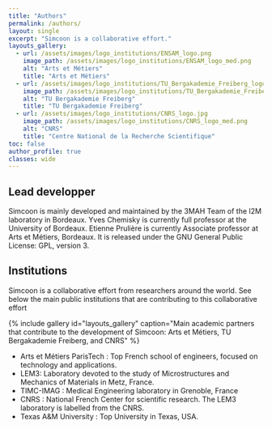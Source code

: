 ```yaml
---
title: "Authors"
permalink: /authors/
layout: single
excerpt: "Simcoon is a collaborative effort."
layouts_gallery:
  - url: /assets/images/logo_institutions/ENSAM_logo.png
    image_path: /assets/images/logo_institutions/ENSAM_logo_med.png
    alt: "Arts et Métiers"
    title: "Arts et Métiers"
  - url: /assets/images/logo_institutions/TU_Bergakademie_Freiberg_logo.png
    image_path: /assets/images/logo_institutions/TU_Bergakademie_Freiberg_logo_med.png
    alt: "TU Bergakademie Freiberg"
    title: "TU Bergakademie Freiberg"
  - url: /assets/images/logo_institutions/CNRS_logo.jpg
    image_path: /assets/images/logo_institutions/CNRS_logo_med.png
    alt: "CNRS"
    title: "Centre National de la Recherche Scientifique"
toc: false
author_profile: true
classes: wide
---
```


## Lead developper

Simcoon is mainly developed and maintained by the 3MAH Team of the I2M laboratory in Bordeaux. 
Yves Chemisky is currently full professor at the University of Bordeaux. Etienne Prulière is currently Associate professor at Arts et Métiers, Bordeaux. It is released under the GNU General Public License: GPL, version 3.

## Institutions 

Simcoon is a collaborative effort from researchers around the world. See below the main public institutions that are contributing to this collaborative effort

{% include gallery id="layouts_gallery" caption="Main academic partners that contribute to the development of Simcoon: Arts et Métiers, TU Bergakademie Freiberg, and CNRS" %}

* Arts et Métiers ParisTech : Top French school of engineers, focused on technology and applications.
* LEM3: Laboratory devoted to the study of Microstructures and Mechanics of Materials in Metz, France.
* TIMC-IMAG : Medical Engineering laboratory in Grenoble, France
* CNRS : National French Center for scientific research. The LEM3 laboratory is labelled from the CNRS.
* Texas A&M University : Top University in Texas, USA.

